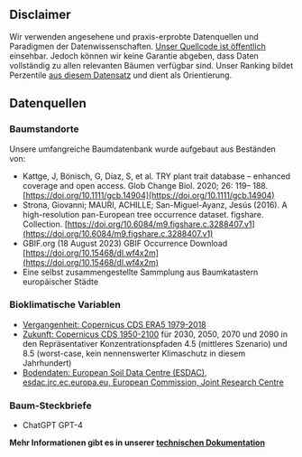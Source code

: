 ## Disclaimer

Wir verwenden angesehene und praxis-erprobte Datenquellen und Paradigmen der Datenwissenschaften. [Unser Quellcode ist öffentlich](https://github.com/3ful/treeful) einsehbar. Jedoch können wir keine Garantie abgeben, dass Daten vollständig zu allen relevanten Bäumen verfügbar sind. Unser Ranking bildet Perzentile [aus diesem Datensatz](https://doi.org/10.6084/m9.figshare.c.3288407.v1) und dient als Orientierung.

## Datenquellen

### Baumstandorte

Unsere umfangreiche Baumdatenbank wurde aufgebaut aus Beständen von: 
* Kattge, J, Bönisch, G, Díaz, S, et al. TRY plant trait database – enhanced coverage and open
access. Glob Change Biol. 2020; 26: 119– 188. [https://doi.org/10.1111/gcb.14904](https://doi.org/10.1111/gcb.14904) 
* Strona, Giovanni; MAURI, ACHILLE; San-Miguel-Ayanz, Jesús (2016). A high-resolution pan-European tree occurrence dataset. figshare. Collection. [https://doi.org/10.6084/m9.figshare.c.3288407.v1](https://doi.org/10.6084/m9.figshare.c.3288407.v1) 
* GBIF.org (18 August 2023) GBIF Occurrence Download [https://doi.org/10.15468/dl.wf4x2m](https://doi.org/10.15468/dl.wf4x2m) 
* Eine selbst zusammengestellte Sammplung aus Baumkatastern europäischer Städte

### Bioklimatische Variablen

* [Vergangenheit: Copernicus CDS ERA5 1979-2018](https://cds.climate.copernicus.eu/cdsapp#!/dataset/sis-biodiversity-era5-regional?tab=overview)
* [Zukunft: Copernicus CDS 1950-2100](https://cds.climate.copernicus.eu/cdsapp#!/dataset/sis-biodiversity-cmip5-regional?tab=overview) für 2030, 2050, 2070 und 2090 in den Repräsentativer Konzentrationspfaden 4.5 (mittleres Szenario) und 8.5 (worst-case, kein nennenswerter Klimaschutz in diesem Jahrhundert)
* [Bodendaten: European Soil Data Centre (ESDAC), esdac.jrc.ec.europa.eu, European Commission, Joint Research Centre](https://esdac.jrc.ec.europa.eu/content/european-soil-database-derived-data)

### Baum-Steckbriefe

* ChatGPT GPT-4

**Mehr Informationen gibt es in unserer [technischen Dokumentation](https://docs.treeful.de)**
